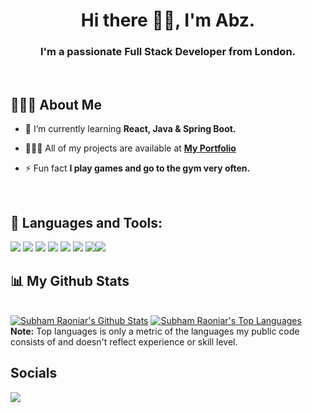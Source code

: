 
**<h1 align="center">Hi there 👋🏾,  I'm Abz.</h1>**

<h3 align="center">I'm a passionate Full Stack Developer from London.</h3>

<br/>

## 🙋🏿‍♂️ About Me
- 🌱 I’m currently learning **React, Java & Spring Boot.**

- 👨🏾‍💻 All of my projects are available at **[My Portfolio](https://ab-96.github.io/web-portfolio/)**

- ⚡ Fun fact **I play games and go to the gym very often.**

<br/>

## 🚀 Languages and Tools:
<p>
 
<img src="https://img.shields.io/badge/HTML5-E34F26?style=for-the-badge&logo=html5&logoColor=white" /> 
<img src="https://img.shields.io/badge/CSS3-1572B6?style=for-the-badge&logo=css3&logoColor=white" /> 
<img src="https://img.shields.io/badge/SASS-hotpink.svg?style=for-the-badge&logo=SASS&logoColor=white">
<img src="https://img.shields.io/badge/JavaScript-323330?style=for-the-badge&logo=javascript&logoColor=F7DF1E" />
<img src="https://img.shields.io/badge/react-%2320232a.svg?style=for-the-badge&logo=react&logoColor=%2361DAFB">
<img src = "https://img.shields.io/badge/Java-ED8B00?style=for-the-badge&logo=java&logoColor=white" />
<img src = "https://img.shields.io/badge/Spring_Boot-F2F4F9?style=for-the-badge&logo=spring-boot" /><img src="https://img.shields.io/badge/NPM-%23000000.svg?style=for-the-badge&logo=npm&logoColor=white">
 
 
 
</p>


## 📊 My Github Stats

  <br/>
    <a href="https://github.com/ab-96/github-readme-stats"><img alt="Subham Raoniar's Github Stats" src="https://github-readme-stats.vercel.app/api?username=ab-96&show_icons=true&count_private=true&theme=react&hide_border=true&bg_color=0D1117" /></a>
  <a href="https://github.com/ab-96/github-readme-stats"><img alt="Subham Raoniar's Top Languages" src="https://github-readme-stats.vercel.app/api/top-langs/?username=ab-96&langs_count=8&count_private=true&layout=compact&theme=react&hide_border=true&bg_color=0D1117" /></a>
  <br/>
  <b>Note:</b> Top languages is only a metric of the languages my public code consists of and doesn't reflect experience or skill level.


<br/>

## Socials

<a href = "https://www.linkedin.com/in/abdul-oketunde/"><img src="https://img.icons8.com/fluent/48/000000/linkedin.png"/></a>




